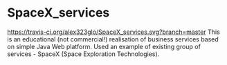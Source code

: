 # SpaceX_services
https://travis-ci.org/alex323glo/SpaceX_services.svg?branch=master
This is an educational (not commercial!) realisation of business services based on simple Java Web platform. Used an example of existing group of services - SpaceX (Space Exploration Technologies).
